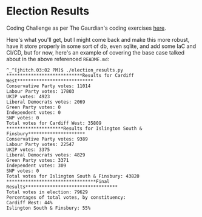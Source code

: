 # Election Results

Coding Challenge as per The Gaurdian's coding exercises [here](https://github.com/guardian/coding-exercises/tree/main/election-results).

Here's what you'll get, but I might come back and make this more robust, have it store properly in some sort of db, even sqlite,
and add some IaC and CI/CD, but for now, here's an example of covering the base case talked about in the above referenced `README.md`:
```
^_^[jhitch.03:02 PM]$ ./election_results.py
****************************Results for Cardiff West****************************
Conservative Party votes: 11014
Labour Party votes: 17803
UKIP votes: 4923
Liberal Democrats votes: 2069
Green Party votes: 0
Independent votes: 0
SNP votes: 0
Total votes for Cardiff West: 35809
*********************Results for Islington South & Finsbury*********************
Conservative Party votes: 9389
Labour Party votes: 22547
UKIP votes: 3375
Liberal Democrats votes: 4829
Green Party votes: 3371
Independent votes: 309
SNP votes: 0
Total votes for Islington South & Finsbury: 43820
*********************************Final Results**********************************
Total votes in election: 79629
Percentages of total votes, by constituency:
Cardiff West: 44%
Islington South & Finsbury: 55%
```
